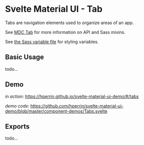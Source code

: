 # Svelte Material UI - Tab

Tabs are navigation elements used to organize areas of an app.

See [MDC Tab](https://material.io/develop/web/components/tabs/tab/) for more information on API and Sass mixins.

See [the Sass variable file](https://github.com/material-components/material-components-web/blob/master/packages/mdc-tab/_variables.scss) for styling variables.

## Basic Usage

todo...

## Demo

*in action:* https://hperrin.github.io/svelte-material-ui-demo/#/tabs

*demo code:* https://github.com/hperrin/svelte-material-ui-demo/blob/master/component-demos/Tabs.svelte

## Exports

todo...